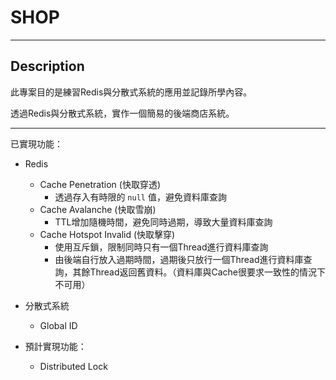 # SHOP
***
## Description
此專案目的是練習Redis與分散式系統的應用並記錄所學內容。

透過Redis與分散式系統，實作一個簡易的後端商店系統。

***
已實現功能：

- Redis
  - Cache Penetration (快取穿透)
    - 透過存入有時限的 `null` 值，避免資料庫查詢
  - Cache Avalanche (快取雪崩)
    - TTL增加隨機時間，避免同時過期，導致大量資料庫查詢
  - Cache Hotspot Invalid (快取擊穿)
    - 使用互斥鎖，限制同時只有一個Thread進行資料庫查詢
    - 由後端自行放入過期時間，過期後只放行一個Thread進行資料庫查詢，其餘Thread返回舊資料。（資料庫與Cache很要求一致性的情況下不可用）

- 分散式系統
  - Global ID

- 預計實現功能：
  - Distributed Lock